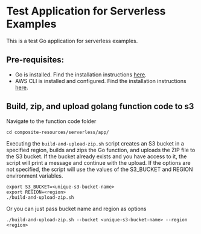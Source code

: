 # Test Application for Serverless Examples
This is a test Go application for serverless examples.

## Pre-requisites:
- Go is installed. Find the installation instructions [here](https://go.dev/doc/install).
- AWS CLI is installed and configured. Find the installation instructions [here](https://docs.aws.amazon.com/cli/latest/userguide/getting-started-install.html).

## Build, zip, and upload golang function code to s3
Navigate to the function code folder
```
cd composite-resources/serverless/app/
```
Executing the `build-and-upload-zip.sh` script creates an S3 bucket in a specified region, builds and zips the Go function, and uploads the ZIP file to the S3 bucket. If the bucket already exists and you have access to it, the script will print a message and continue with the upload. If the options are not specified, the script will use the values of the S3_BUCKET and REGION environment variables.
```
export S3_BUCKET=<unique-s3-bucket-name>
export REGION=<region>
./build-and-upload-zip.sh
```
Or you can just pass bucket name and region as options
```
./build-and-upload-zip.sh --bucket <unique-s3-bucket-name> --region <region>
```
